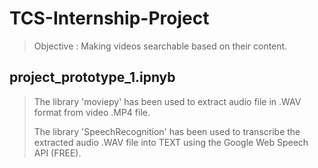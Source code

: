 # TCS-Internship-Project
> Objective : Making videos searchable based on their content.

## project_prototype_1.ipnyb
> The library 'moviepy' has been used to extract audio file in .WAV format from video .MP4 file.
> 
> The library 'SpeechRecognition' has been used to transcribe the extracted audio .WAV file into TEXT using the Google Web Speech API (FREE).

